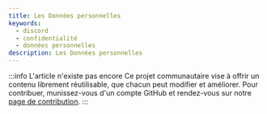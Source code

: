 ```yaml
---
title: Les Données personnelles
keywords:
  - discord
  - confidentialité
  - données personnelles
description: Les Données personnelles
---
```


:::info L'article n'existe pas encore
Ce projet communautaire vise à offrir un contenu librement réutilisable, que chacun peut modifier et améliorer.
Pour contribuer, munissez-vous d'un compte GitHub et rendez-vous sur notre [page de contribution](/wiki/contribuer).
:::
